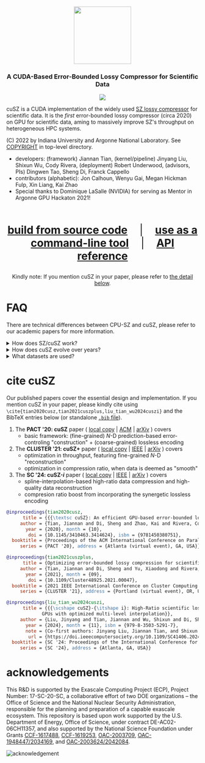 <h3 align="center"><img src="https://user-images.githubusercontent.com/10354752/81179956-05860600-8f70-11ea-8b01-856f29b9e8b2.jpg" width="150"></h3>

<h3 align="center">
A CUDA-Based Error-Bounded Lossy Compressor for Scientific Data
</h3>

<p align="center">
<a href="./LICENSE"><img src="https://img.shields.io/badge/License-BSD%203--Clause-blue.svg"></a>
</p>

cuSZ is a CUDA implementation of the widely used [SZ lossy compressor](https://github.com/szcompressor/SZ) for scientific data. It is the *first* error-bounded lossy compressor (circa 2020) on GPU for scientific data, aming to massively improve SZ's throughput on heterogeneous HPC systems. 


(C) 2022 by Indiana University and Argonne National Laboratory. See [COPYRIGHT](https://github.com/szcompressor/cuSZ/blob/master/LICENSE) in top-level directory.

- developers: (framework) Jiannan Tian, (kernel/pipeline) Jinyang Liu, Shixun Wu, Cody Rivera, (deployment) Robert Underwood, (advisors, PIs) Dingwen Tao, Sheng Di, Franck Cappello
- contributors (alphabetic): Jon Calhoun, Wenyu Gai, Megan Hickman Fulp, Xin Liang, Kai Zhao
- Special thanks to Dominique LaSalle (NVIDIA) for serving as Mentor in Argonne GPU Hackaton 2021!

<br>

<p align="center", style="font-size: 2em">
<a href="https://github.com/szcompressor/cuSZ/wiki/Build-and-Install"><b>build from source code</b></a>
&nbsp;&nbsp;&nbsp;|&nbsp;&nbsp;&nbsp;
<a href="https://github.com/szcompressor/cuSZ/wiki/Use"><b>use as a command-line tool</b></a>
&nbsp;&nbsp;&nbsp;|&nbsp;&nbsp;&nbsp;
<a href="https://github.com/szcompressor/cuSZ/wiki/API"><b>API reference</b></a>
</p>

<!-- <br> -->

<p align="center">
Kindly note: If you mention cuSZ in your paper, please refer to <a href="#citing-cusz">the detail below</a>.
</p>


# FAQ

There are technical differences between CPU-SZ and cuSZ, please refer to our academic papers for more information.  

<details>
<summary>
How does SZ/cuSZ work?
</summary>

Prediction-based SZ algorithm comprises four major parts,

0. User specifies error-mode (e.g., absolute value (`abs`), or relative to data value magnitude (`r2r`) and error-bound.
1. Prediction errors are quantized in units of input error-bound (*quant-code*). Range-limited quant-codes are stored, whereas the out-of-range codes are otherwise gathered as *outlier*.
3. The in-range quant-codes are fed into Huffman encoder. A Huffman symbol may be represented in multiple bytes.
4. (CPU-only) additional DEFLATE method is applied to exploit repeated patterns. As of CLUSTER '21 cuSZ+ work, an RLE method performs a similar pattern-exploiting.

</details>

</details>

<details>
<summary>
How does cuSZ evolve over years?
</summary>

cuSZ and its variants use variable techniques to balance the need for data-reconstruction quality, compression ratio, and data-processing speed. A quick comparison is given below.

Notably, cuSZ (Tian et al., '20, '21) as the basic framework provides a balanced compression ratio and quality, while FZ-GPU (Zhang, Tian et al., '23) and SZp-CUDA/GSZ (Huang et al., '23, '24) prioritize data processing speed. cuSZ+ (hi-ratio) is an outcome of data compressibility research to demonstrate that certain methods (e.g., RLE) can work better in highly compressible cases (Tian et al., '21). The latest art, cuSZ-i (Liu, Tian, Wu et al., '24), attempts to utilize the QoZ-like methods (Liu et al., '22) to significantly enhance the data-reconstruction quality and the compression ratio.

```
                    prediction &                 statistics          lossless encoding          lossless encoding
                    quantization                                     passs (1)                  pass (2)

                  +----------------------+      +-----------+      +------------------+       +-----------------+
CPU-SZ     -----> | predictor {ℓ, lr, S} | ---> | histogram | ---> | ui2 Huffman enc. | ----> | DEFLATE (LZ+HF) |
'16, '17-ℓ, '18-lr, '21-S, '22-QoZ ------+      +-----------+      +------------------+       +-----------------+
(Di and Franck, Tao et al., Liang et al. Zhao et al., Liu et al.)

                  +----------------------+      +-----------+      +------------------+
cuSZ       -----> | predictor ℓ-(1,2,3)D | ---> | histogram | ---> | ui2 Huffman enc. | ----> ( n/a )
'20, '21          +----------------------+      +-----------+      +------------------+
(Tian et al.)
                  +----------------------+      +-----------+      +-------------------+      +---------+
cuSZ+        ---> | predictor ℓ-(1,2,3)D | ---> | histogram | ---> | de-redundancy RLE | ---> | HF enc. |
hi-ratio '21      +----------------------+      +-----------+      +-------------------+      +---------+
(Tian et al.)
                  +----------------------+                         +---------------+
FZ-GPU '23   ---> | predictor ℓ-(1,2,3)D | ---> ( n/a ) ---------> | de-redundancy | -------> ( n/a )
(Zhang, Tian et al.) --------------------+                         +---------------+

                  [ single kernel ]------------------------------------------------+           
SZp-CUDA/GSZ ---> | predictor ℓ-1D   ---------> ( n/a ) --------->   de-redundancy | -------> ( n/a )
'23, '24          +----------------------------------------------------------------+           
(Huang et al.)

                  +----------------+            +-----------+      +------------------+       +---------------+
cuSZ-i '24   ---> | predictor S-3D | ---------> | histogram | ---> | ui2 Huffman enc. | ----> | de-redundancy |
(Liu, Tian, Wu et al.) ------------+            +-----------+      +------------------+       +---------------+

ℓ: Lorenzo predictor; lr: linear-regression predictor; S: spline-interpolative predictor
```

</details>


<details>
<summary>
What datasets are used?
</summary>

We tested cuSZ using datasets from [Scientific Data Reduction Benchmarks](https://sdrbench.github.io/) (SDRBench).

| dataset                                                                 | dim. | description                                                  |
| ----------------------------------------------------------------------- | ---- | ------------------------------------------------------------ |
| [EXAALT](https://gitlab.com/exaalt/exaalt/-/wikis/home)                 | 1D   | molecular dynamics simulation                                |
| [HACC](https://www.alcf.anl.gov/files/theta_2017_workshop_heitmann.pdf) | 1D   | cosmology: particle simulation                               |
| [CESM-ATM](https://www.cesm.ucar.edu)                                   | 2D   | climate simulation                                           |
| [EXAFEL](https://lcls.slac.stanford.edu/exafel)                         | 2D   | images from the LCLS instrument                              |
| [Hurricane ISABEL](http://vis.computer.org/vis2004contest/data.html)    | 3D   | weather simulation                                           |
| [NYX](https://amrex-astro.github.io/Nyx/)                               | 3D   | adaptive mesh hydrodynamics + N-body cosmological simulation |

We provide three small sample data in `data` by executing the script there. To download more SDRBench datasets, please use [`script/sh.download-sdrb-data`](script/sh.download-sdrb-data). 

</details>


# cite cuSZ

Our published papers cover the essential design and implementation. If you mention cuSZ in your paper, please kindly cite using `\cite{tian2020cusz,tian2021cuszplus,liu_tian_wu2024cuszi}` and the BibTeX entries below (or standalone [`.bib` file](doc/psz-cusz.bib)).

1. The **PACT '20: cuSZ** paper ( [local copy](doc/20_PACT_cuSZ.pdf) | [ACM](https://dl.acm.org/doi/10.1145/3410463.3414624) | [arXiv](https://arxiv.org/abs/2007.09625) ) covers
    - basic framework: (fine-grained) *N*-D prediction-based error-controling "construction" + (coarse-grained) lossless encoding
2. The **CLUSTER '21: cuSZ+** paper ( [local copy](doc/21_CLUSTER_cuSZ+.pdf) | [IEEE](https://doi.ieeecomputersociety.org/10.1109/Cluster48925.2021.00047}) | [arXiv](https://arxiv.org/abs/2105.12912) ) covers
    - optimization in throughput, featuring fine-grained *N*-D "reconstruction"
    - optimization in compression ratio, when data is deemed as "smooth"
3. The **SC '24: cuSZ-_i_** paper ( [local copy](doc/24_SC_cuSZ-i.pdf) | [IEEE](https://doi.ieeecomputersociety.org/10.1109/SC41406.2024.00019) | [arXiv](https://arxiv.org/abs/2312.05492) ) covers
    - spline-interpolation-based high-ratio data compression and high-quality data reconstruction
    - compresion ratio boost from incorporating the synergetic lossless encoding

```bibtex
@inproceedings{tian2020cusz,
      title = {{{\textsc cuSZ}: An efficient GPU-based error-bounded lossy compression framework for scientific data}},
     author = {Tian, Jiannan and Di, Sheng and Zhao, Kai and Rivera, Cody and Fulp, Megan Hickman and Underwood, Robert and Jin, Sian and Liang, Xin and Calhoun, Jon and Tao, Dingwen and Cappello, Franck},
       year = {2020}, month = {10},
        doi = {10.1145/3410463.3414624}, isbn = {9781450380751},
  booktitle = {Proceedings of the ACM International Conference on Parallel Architectures and Compilation Techniques},
     series = {PACT '20}, address = {Atlanta (virtual event), GA, USA}}

@inproceedings{tian2021cuszplus,
      title = {Optimizing error-bounded lossy compression for scientific data on GPUs},
     author = {Tian, Jiannan and Di, Sheng and Yu, Xiaodong and Rivera, Cody and Zhao, Kai and Jin, Sian and Feng, Yunhe and Liang, Xin and Tao, Dingwen and Cappello, Franck},
       year = {2021}, month = {09},
        doi = {10.1109/Cluster48925.2021.00047},
  booktitle = {2021 IEEE International Conference on Cluster Computing (CLUSTER)},
     series = {CLUSTER '21}, address = {Portland (virtual event), OR, USA}}

@inproceedings{liu_tian_wu2024cuszi,
      title = {{{\scshape cuSZ}-{\itshape i}: High-Ratio scientific lossy compression on
             GPUs with optimized multi-level interpolation}},
     author = {Liu, Jinyang and Tian, Jiannan and Wu, Shixun and Di, Sheng and Zhang, Boyuan and Underwood, Robert and Huang, Yafan and Huang, Jiajun and Zhao, Kai and Li, Guanpeng and Tao, Dingwen and Chen, Zizhong and Cappello, Franck},
       year = {2024}, month = {11}, isbn = {979-8-3503-5291-7},
       note = {Co-first authors: Jinyang Liu, Jiannan Tian, and Shixun Wu},
        url = {https://doi.ieeecomputersociety.org/10.1109/SC41406.2024.00019}, 
  booktitle = {SC '24: Proceedings of the International Conference for High Performance Computing, Networking, Storage and Analysis},
     series = {SC '24}, address = {Atlanta, GA, USA}}
```

# acknowledgements

This R&D is supported by the Exascale Computing Project (ECP), Project Number: 17-SC-20-SC, a collaborative effort of two DOE organizations – the Office of Science and the National Nuclear Security Administration, responsible for the planning and preparation of a capable exascale ecosystem. This repository is based upon work supported by the U.S. Department of Energy, Office of Science, under contract DE-AC02-06CH11357, and also supported by the National Science Foundation under Grants [CCF-1617488](https://www.nsf.gov/awardsearch/showAward?AWD_ID=1617488), [CCF-1619253](https://www.nsf.gov/awardsearch/showAward?AWD_ID=1619253), [OAC-2003709](https://www.nsf.gov/awardsearch/showAward?AWD_ID=2003709), [OAC-1948447/2034169](https://www.nsf.gov/awardsearch/showAward?AWD_ID=2034169), and [OAC-2003624/2042084](https://www.nsf.gov/awardsearch/showAward?AWD_ID=2042084).

![acknowledgement](https://user-images.githubusercontent.com/10354752/196348936-f0909251-1c2f-4c53-b599-08642dcc2089.png)

